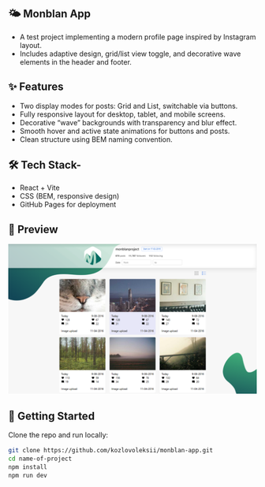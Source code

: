 ## 🌤️ Monblan App
- A test project implementing a modern profile page inspired by Instagram layout.
- Includes adaptive design, grid/list view toggle, and decorative wave elements in the header and footer.

## ✨ Features
- Two display modes for posts: Grid and List, switchable via buttons.
- Fully responsive layout for desktop, tablet, and mobile screens.
- Decorative “wave” backgrounds with transparency and blur effect.
- Smooth hover and active state animations for buttons and posts.
- Clean structure using BEM naming convention.
 

## 🛠 Tech Stack- 
- React + Vite
- CSS (BEM, responsive design)
- GitHub Pages for deployment

## 📸 Preview
<img src="src/assets/images/preview.png" alt="Monblan preview" />

## 🚀 Getting Started

Clone the repo and run locally:

```bash
git clone https://github.com/kozlovoleksii/monblan-app.git
cd name-of-project
npm install
npm run dev